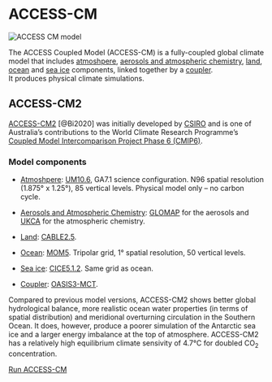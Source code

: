#  ACCESS-CM
<img src="../../../assets/model-config-logos/configurations-without-titles/access-cm.png" alt="ACCESS CM model" class="img-contain white-background with-border with-padding intro-img"></img>

The ACCESS Coupled Model (ACCESS-CM) is a fully-coupled global climate model that includes <a href="../../model_components/atmosphere ">atmoshpere</a>, <a href="../../model_components/aerosols_atmospheric_chemistry">aerosols and atmospheric chemistry</a>, <a href="../../model_components/land ">land</a>, <a href="../../model_components/ocean ">ocean</a> and <a href="../../model_components/sea-ice ">sea ice</a> components, linked together by a <a href="../../model_components/coupler">coupler</a>.
<br>
It produces physical climate simulations.

## ACCESS-CM2

<a href="https://www.publish.csiro.au/es/ES19040" target="_blank">ACCESS-CM2</a> [@Bi2020] was initially developed by <a href="https://www.csiro.au/" target="_blank">CSIRO</a> and is one of Australia’s contributions to the World Climate Research Programme’s <a href = "https://wcrp-cmip.org/cmip-phase-6-cmip6/" target="_blank">Coupled Model Intercomparison Project Phase 6 (CMIP6)</a>.

### Model components
- <a href="../../model_components/atmosphere">Atmoshpere</a>: <a href="../../model_components/atmosphere#unified-model-um">UM10.6</a>, GA7.1 science configuration. N96 spatial resolution (1.875° x 1.25°), 85 vertical levels. Physical model only – no carbon cycle.
  
- <a href="../../model_components/aerosols_atmospheric_chemistry">Aerosols and Atmospheric Chemistry</a>: <a href="../../model_components/aerosols_atmospheric_chemistry#glomap">GLOMAP</a> for the aerosols and <a href="../../model_components/aerosols_atmospheric_chemistry#ukca">UKCA</a> for the atmospheric chemistry.

- <a href="../../model_components/land">Land</a>: <a href="../../model_components/land#cable">CABLE2.5</a>.

- <a href="../../model_components/ocean">Ocean</a>: <a href="../../model_components/ocean#mom5">MOM5</a>. Tripolar grid, 1° spatial resolution, 50 vertical levels.

- <a href="../../model_components/sea-ice">Sea ice</a>: <a href="../../model_components/sea-ice#cice5">CICE5.1.2</a>. Same grid as ocean.

- <a href="../../model_components/coupler">Coupler</a>: <a href="../../model_components/coupler#oasis3-mct">OASIS3-MCT</a>.

Compared to previous model versions, ACCESS-CM2 shows better global hydrological balance, more realistic ocean water properties (in terms of spatial distribution) and meridional overturning circulation in the Southern Ocean. It does, however, produce a poorer simulation of the Antarctic sea ice and a larger energy imbalance at the top of atmosphere. ACCESS-CM2 has a relatively high equilibrium climate sensivity of 4.7°C for doubled CO<sub>2</sub> concentration.

<a href="../../run-a-model/run-access-cm" class="text-card">Run ACCESS-CM</a>